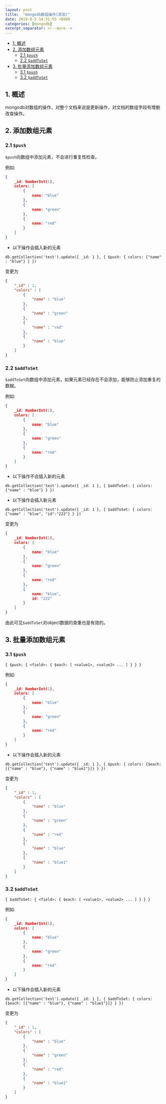 ```yaml
---
layout: post
title:  "mongodb数组操作(添加)"
date: 2019-8-5 14:31:55 +0800
categories: [mongodb]
excerpt_separator: <!--more-->
---
```


<!-- @import "[TOC]" {cmd="toc" depthFrom=1 depthTo=6 orderedList=false} -->

<!-- code_chunk_output -->

- [1. 概述](#1-概述)
- [2. 添加数组元素](#2-添加数组元素)
  - [2.1 `$push`](#21-push)
  - [2.2 `$addToSet`](#22-addtoset)
- [3. 批量添加数组元素](#3-批量添加数组元素)
  - [3.1 `$push`](#31-push)
  - [3.2 `$addToSet`](#32-addtoset)

<!-- /code_chunk_output -->


## 1. 概述

mongodb对数组的操作，对整个文档来说是更新操作，对文档的数组字段有增删改查操作。

## 2. 添加数组元素

### 2.1 `$push`

`$push`向数组中添加元素，不会进行重复性检查。

例如:

```json
{
	_id: NumberInt(1),
	colors: [
		{
			name: "blue"
		},
		{
			name: "green"
		},
		{
			name: "red"
		}
	]
}
```

* 以下操作会插入新的元素

```mongo
db.getCollection('test').update({ _id: 1 }, { $push: { colors: {"name" : "blue"} } })
```

变更为

```json
{
    "_id" : 1,
    "colors" : [ 
        {
            "name" : "blue"
        }, 
        {
            "name" : "green"
        }, 
        {
            "name" : "red"
        }, 
        {
            "name" : "blue"
        }
    ]
}
```

### 2.2 `$addToSet`

`$addToSet`向数组中添加元素，如果元素已经存在不会添加，能够防止添加重复的数据。

例如:

```json
{
	_id: NumberInt(1),
	colors: [
		{
			name: "blue"
		},
		{
			name: "green"
		},
		{
			name: "red"
		}
	]
}
```

* 以下操作不会插入新的元素

```mongo
db.getCollection('test').update({ _id: 1 }, { $addToSet: { colors: {"name" : "blue"} } })
```

* 以下操作会插入新元素

```mongo
db.getCollection('test').update({ _id: 1 }, { $addToSet: { colors: {"name" : "blue", "id":"222"} } })
```

变更为

```json
{
	_id: NumberInt(1),
	colors: [
		{
			name: "blue"
		},
		{
			name: "green"
		},
		{
			name: "red"
		},
		{
			name: "blue",
			id: "222"
		}
	]
}
```

由此可见`$addToSet`对object数据的查重也是有效的。


## 3. 批量添加数组元素

### 3.1 `$push`

`{ $push: { <field>: { $each: [ <value1>, <value2> ... ] } } }`

例如:

```json
{
	_id: NumberInt(1),
	colors: [
		{
			name: "blue"
		},
		{
			name: "green"
		},
		{
			name: "red"
		}
	]
}
```

* 以下操作会插入新的元素

```mongo
db.getCollection('test').update({ _id: 1 }, { $push: { colors: {$each: [{"name" : "blue"}, {"name" : "blue1"}]} } })
```

变更为

```json
{
    "_id" : 1,
    "colors" : [ 
        {
            "name" : "blue"
        }, 
        {
            "name" : "green"
        }, 
        {
            "name" : "red"
        }, 
        {
            "name" : "blue"
        }, 
        {
            "name" : "blue1"
        }
    ]
}
```

### 3.2 `$addToSet`

`{ $addToSet: { <field>: { $each: [ <value1>, <value2> ... ] } } }`

例如:

```json
{
	_id: NumberInt(1),
	colors: [
		{
			name: "blue"
		},
		{
			name: "green"
		},
		{
			name: "red"
		}
	]
}
```

* 以下操作会插入新的元素

```mongo
db.getCollection('test').update({ _id: 1 }, { $addToSet: { colors: {$each: [{"name" : "blue"}, {"name" : "blue1"}]} } })
```

变更为

```json
{
    "_id" : 1,
    "colors" : [ 
        {
            "name" : "blue"
        }, 
        {
            "name" : "green"
        }, 
        {
            "name" : "red"
        }, 
        {
            "name" : "blue1"
        }
    ]
}
```